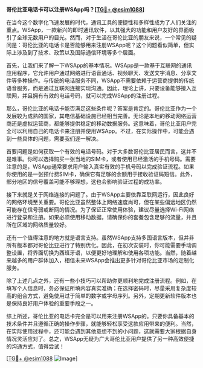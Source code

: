 **哥伦比亚电话卡可以注册WSApp吗？[[TG💪+ @esim1088](https://t.me/s/esim1088)]**

在当今这个数字化飞速发展的时代，通讯工具的便捷性和多样性成为了人们关注的重点。WSApp，一款新兴的即时通讯软件，以其强大的功能和用户友好的界面吸引了全球无数用户的目光。然而，对于生活在哥伦比亚的朋友来说，一个常见的疑问是：哥伦比亚的电话卡是否能够用来注册WSApp呢？这个问题看似简单，但实际上涉及到了技术、政策以及国际通信环境等多个层面。

首先，让我们来了解一下WSApp的基本情况。WSApp是一款基于互联网的通讯应用程序，它允许用户通过网络进行语音通话、视频聊天、发送文字消息、分享文件等多种操作。与传统的电话服务不同，WSApp不需要依赖于运营商提供的传统语音服务，而是通过互联网连接实现沟通。因此，理论上讲，只要设备能够接入互联网，并且拥有有效的电话号码，就可以完成WSApp的注册过程。

那么，哥伦比亚的电话卡能否满足这些条件呢？答案是肯定的。哥伦比亚作为一个发展较为成熟的国家，其电信基础设施已经相当完善。无论是本地的移动网络运营商还是虚拟运营商，都能够提供稳定的移动数据服务。这意味着，哥伦比亚用户完全可以利用自己的电话卡来注册并使用WSApp。不过，在实际操作中，可能会遇到一些具体的问题，需要我们逐一解决。

首要问题是如何获取一个有效的电话号码。对于大多数哥伦比亚居民而言，这并不是难事。你可以选择购买一张当地的SIM卡，或者使用已经激活的手机号码。需要注意的是，WSApp通常要求用户输入真实有效的手机号码以完成验证流程。如果你使用的是一张预付费SIM卡，确保它有足够的余额用于接收验证码短信。此外，部分地区的信号覆盖可能不够理想，这也会影响验证过程的成功率。

接下来就是关于网络连接的问题了。由于WSApp主要依靠互联网运行，因此良好的网络环境至关重要。哥伦比亚虽然整体上网络速度尚可，但在某些偏远地区仍然可能存在信号弱或断网的情况。为了保证正常使用体验，建议尽量选择Wi-Fi网络进行登录和注册。如果必须使用移动数据，请确保你的套餐包含足够的流量，并且所在区域的网络质量较好。

还有一个值得注意的地方就是语言支持。虽然WSApp支持多国语言版本，但并非所有版本都对哥伦比亚进行了特别优化。因此，在初次安装时，你可能需要手动调整设置，将界面切换为西班牙语，以便更好地理解和使用各项功能。当然，随着越来越多的用户群体加入，相信未来WSApp会推出更多针对哥伦比亚市场的定制化服务。

除了上述几点之外，还有一些小技巧可以帮助你更顺利地完成注册流程。例如，在填写个人信息时，务必保证所填内容真实准确；在选择密码时，尽量采用复杂度较高的组合方式，避免使用过于简单的数字或字母序列。另外，定期更新软件版本也是保持良好用户体验的重要手段之一。

综上所述，哥伦比亚的电话卡完全是可以用来注册WSApp的。只要你具备基本的技术条件并且遵循正确的操作步骤，就能够轻松享受这款应用带来的便利。当然，在实际使用过程中，还可能会遇到其他意想不到的小问题，这就需要大家根据自身情况灵活应对了。总之，WSApp无疑为广大哥伦比亚用户提供了另一种高效便捷的沟通方式，值得尝试！

[[TG💪+ @esim1088](https://t.me/s/esim1088) ![Image](https://i.postimg.cc/4NQfJmqS/Snipaste-2025-05-13-00-14-12.png)]